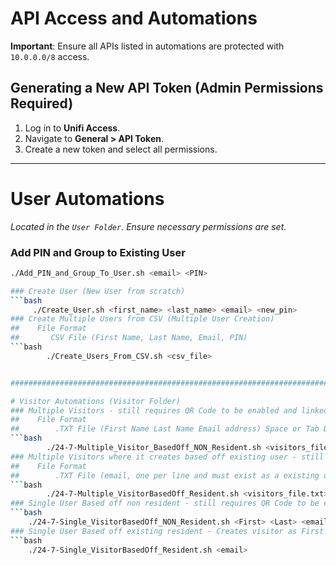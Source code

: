 # API Access and Automations

**Important**: Ensure all APIs listed in automations are protected with `10.0.0.0/8` access.

## Generating a New API Token (Admin Permissions Required)

1. Log in to **Unifi Access**.
2. Navigate to **General > API Token**.
3. Create a new token and select all permissions.

---
# User Automations

*Located in the `User Folder`. Ensure necessary permissions are set.*

### Add PIN and Group to Existing User
```bash
./Add_PIN_and_Group_To_User.sh <email> <PIN>

### Create User (New User from scratch)
```bash   
     ./Create_User.sh <first_name> <last_name> <email> <new_pin>
### Create Multiple Users from CSV (Multiple User Creation)
##    File Format
##       CSV File (First Name, Last Name, Email, PIN)
```bash   
        ./Create_Users_From_CSV.sh <csv_file>


################################################################################

# Visitor Automations (Visitor Folder) 
### Multiple Visitors - still requires QR Code to be enabled and linked to existing user
##    File Format
##        .TXT File (First Name Last Name Email address) Space or Tab Delemited
```bash
        ./24-7-Multiple_Visitor_BasedOff_NON_Resident.sh <visitors_file.txt>
### Multiple Visitors where it creates based off existing user - still requires QR Code to be enabled
##    File Format
##        .TXT File (email, one per line and must exist as a existing user) Space or Tab Delemited
```bash
        ./24-7-Multiple_VisitorBasedOff_Resident.sh <visitors_file.txt>
### Single User Based off non resident - still requires QR Code to be enabled and linked to existing user
```bash
    ./24-7-Single_VisitorBasedOff_NON_Resident.sh <First> <Last> <email>
### Single User Based off existing resident - Creates visitor as First Name: <First_Last> Last Name: <Visitor> 
```bash
    ./24-7-Single_VisitorBasedOff_Resident.sh <email>






